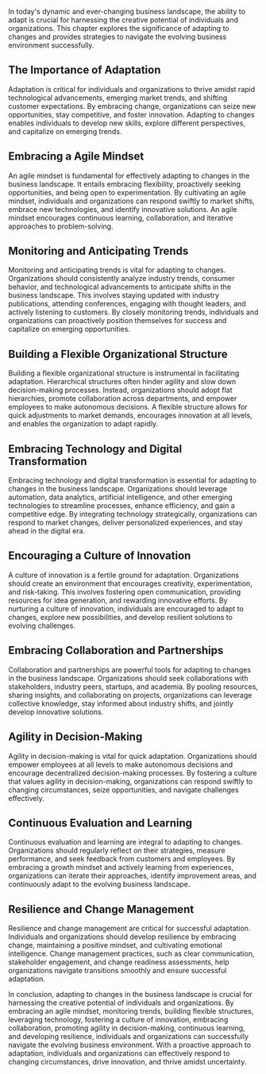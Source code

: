 
In today's dynamic and ever-changing business landscape, the ability to adapt is crucial for harnessing the creative potential of individuals and organizations. This chapter explores the significance of adapting to changes and provides strategies to navigate the evolving business environment successfully.

The Importance of Adaptation
----------------------------

Adaptation is critical for individuals and organizations to thrive amidst rapid technological advancements, emerging market trends, and shifting customer expectations. By embracing change, organizations can seize new opportunities, stay competitive, and foster innovation. Adapting to changes enables individuals to develop new skills, explore different perspectives, and capitalize on emerging trends.

Embracing a Agile Mindset
-------------------------

An agile mindset is fundamental for effectively adapting to changes in the business landscape. It entails embracing flexibility, proactively seeking opportunities, and being open to experimentation. By cultivating an agile mindset, individuals and organizations can respond swiftly to market shifts, embrace new technologies, and identify innovative solutions. An agile mindset encourages continuous learning, collaboration, and iterative approaches to problem-solving.

Monitoring and Anticipating Trends
----------------------------------

Monitoring and anticipating trends is vital for adapting to changes. Organizations should consistently analyze industry trends, consumer behavior, and technological advancements to anticipate shifts in the business landscape. This involves staying updated with industry publications, attending conferences, engaging with thought leaders, and actively listening to customers. By closely monitoring trends, individuals and organizations can proactively position themselves for success and capitalize on emerging opportunities.

Building a Flexible Organizational Structure
--------------------------------------------

Building a flexible organizational structure is instrumental in facilitating adaptation. Hierarchical structures often hinder agility and slow down decision-making processes. Instead, organizations should adopt flat hierarchies, promote collaboration across departments, and empower employees to make autonomous decisions. A flexible structure allows for quick adjustments to market demands, encourages innovation at all levels, and enables the organization to adapt rapidly.

Embracing Technology and Digital Transformation
-----------------------------------------------

Embracing technology and digital transformation is essential for adapting to changes in the business landscape. Organizations should leverage automation, data analytics, artificial intelligence, and other emerging technologies to streamline processes, enhance efficiency, and gain a competitive edge. By integrating technology strategically, organizations can respond to market changes, deliver personalized experiences, and stay ahead in the digital era.

Encouraging a Culture of Innovation
-----------------------------------

A culture of innovation is a fertile ground for adaptation. Organizations should create an environment that encourages creativity, experimentation, and risk-taking. This involves fostering open communication, providing resources for idea generation, and rewarding innovative efforts. By nurturing a culture of innovation, individuals are encouraged to adapt to changes, explore new possibilities, and develop resilient solutions to evolving challenges.

Embracing Collaboration and Partnerships
----------------------------------------

Collaboration and partnerships are powerful tools for adapting to changes in the business landscape. Organizations should seek collaborations with stakeholders, industry peers, startups, and academia. By pooling resources, sharing insights, and collaborating on projects, organizations can leverage collective knowledge, stay informed about industry shifts, and jointly develop innovative solutions.

Agility in Decision-Making
--------------------------

Agility in decision-making is vital for quick adaptation. Organizations should empower employees at all levels to make autonomous decisions and encourage decentralized decision-making processes. By fostering a culture that values agility in decision-making, organizations can respond swiftly to changing circumstances, seize opportunities, and navigate challenges effectively.

Continuous Evaluation and Learning
----------------------------------

Continuous evaluation and learning are integral to adapting to changes. Organizations should regularly reflect on their strategies, measure performance, and seek feedback from customers and employees. By embracing a growth mindset and actively learning from experiences, organizations can iterate their approaches, identify improvement areas, and continuously adapt to the evolving business landscape.

Resilience and Change Management
--------------------------------

Resilience and change management are critical for successful adaptation. Individuals and organizations should develop resilience by embracing change, maintaining a positive mindset, and cultivating emotional intelligence. Change management practices, such as clear communication, stakeholder engagement, and change readiness assessments, help organizations navigate transitions smoothly and ensure successful adaptation.

In conclusion, adapting to changes in the business landscape is crucial for harnessing the creative potential of individuals and organizations. By embracing an agile mindset, monitoring trends, building flexible structures, leveraging technology, fostering a culture of innovation, embracing collaboration, promoting agility in decision-making, continuous learning, and developing resilience, individuals and organizations can successfully navigate the evolving business environment. With a proactive approach to adaptation, individuals and organizations can effectively respond to changing circumstances, drive innovation, and thrive amidst uncertainty.
